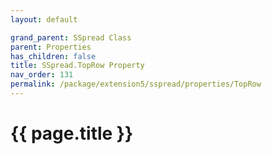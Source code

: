 ```yaml
---
layout: default

grand_parent: SSpread Class
parent: Properties
has_children: false
title: SSpread.TopRow Property
nav_order: 131
permalink: /package/extension5/sspread/properties/TopRow
---
```

# {{ page.title }}